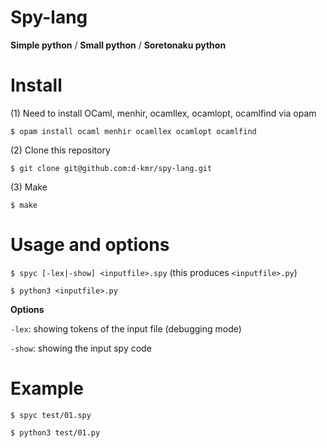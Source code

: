 # Spy-lang
**Simple python** / **Small python** / **Soretonaku python**

# Install
(1) Need to install OCaml, menhir, ocamllex, ocamlopt, ocamlfind via opam

`$ opam install ocaml menhir ocamllex ocamlopt ocamlfind`

(2) Clone this repository

`$ git clone git@github.com:d-kmr/spy-lang.git`

(3) Make

`$ make`

# Usage and options

`$ spyc [-lex|-show] <inputfile>.spy` (this produces `<inputfile>.py`)

`$ python3 <inputfile>.py`

**Options**

`-lex`: showing tokens of the input file (debugging mode)

`-show`: showing the input spy code

# Example

`$ spyc test/01.spy`

`$ python3 test/01.py`
